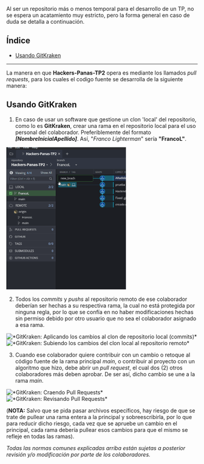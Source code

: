 Al ser un repositorio más o menos temporal para el desarrollo de un TP, no se espera un acatamiento muy estricto, pero la forma general en caso de duda se detalla a continuación.

## **Índice**

* [Usando GitKraken](#usando-gitkraken)

<hr/>

La manera en que **Hackers-Panas-TP2** opera es mediante los llamados *pull requests*, para los cuales el codigo fuente se desarrolla de la siguiente manera:

## Usando **GitKraken**

1. En caso de usar un software que gestione un clon 'local' del repositorio, como lo es **GitKraken**, crear una rama en el repositorio local
para el uso personal del colaborador. Preferiblemente del formato ***[NombreInicialApellido]***. Así, "*Franco Lighterman*" sería **"FrancoL"**.

  <img alt="*GitKraken: Creando un nueva rama en el repositorio*" src="docs/imgReadme/creating_new_branch.gif" width="315" height="375">

2. Todos los *commits* y *pushs* al repositorio remoto de ese colaborador deberían ser hechas a su respectiva rama, la cual no está protegida por ninguna regla,
por lo que se confía en no haber modificaciones hechas sin permiso debido por otro usuario que no sea el colaborador asignado a esa rama.

  <img alt="*GitKraken: Aplicando los cambios al clon de repositorio local (commits)*" src="docs/imgReadme/commiting_new_changes.gif" width="585" height="479">
  <img alt="*GitKraken: Subiendo los cambios del clon local al repositorio remoto*" src="docs/imgReadme/pushing_to_origin.gif" width="585" height="479">

3. Cuando ese colaborador quiere contribuir con un cambio o retoque al código fuente de la rama principal *main*, o contribuir al proyecto con un algoritmo que hizo,
debe abrir un *pull request*, el cual dos (2) otros colaboradores más deben aprobar. De ser así, dicho cambio se une a la rama *main*.

  <img alt="*GitKraken: Craendo Pull Requests*" src="docs/imgReadme/creating_a_request.gif" width="585" height="479">
  <img alt="*GitKraken: Revisando Pull Requests*" src="docs/imgReadme/reviewing_a_request.gif" width="780" height="464">

(**NOTA:** Salvo que se pida pasar archivos específicos, hay riesgo de que se trate de pullear una rama entera a la principal y sobreescribirla, por lo que para reducir
dicho riesgo, cada vez que se apruebe un cambio en el principal, cada rama debería pullear esos cambios para que el mismo se refleje en todas las ramas).



*Todas las normas comunes explicadas arriba están sujetas a posterior revisión y/o modificación por parte de los colaboradores.*